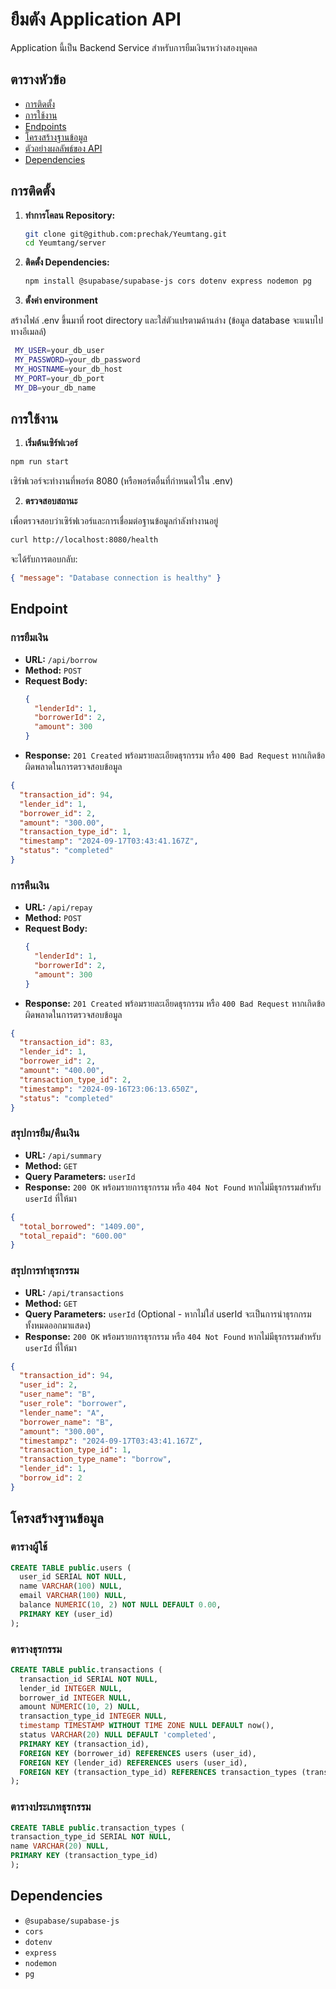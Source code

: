 # ยืมตัง Application API

Application นี้เป็น Backend Service สำหรับการยืมเงินรหว่างสองบุคคล

## ตารางหัวข้อ

- [การติดตั้ง](#การติดตั้ง)
- [การใช้งาน](#การใช้งาน)
- [Endpoints](#endpoints)
- [โครงสร้างฐานข้อมูล](#โครงสร้างฐานข้อมูล)
- [ตัวอย่างผลลัพธ์ของ API](#ตัวอย่างผลลัพธ์ของ-api)
- [Dependencies](#dependencies)

## การติดตั้ง

1. **ทำการโคลน Repository:**

   ```bash
   git clone git@github.com:prechak/Yeumtang.git
   cd Yeumtang/server
   ```

2. **ติดตั้ง Dependencies:**

   ```bash
   npm install @supabase/supabase-js cors dotenv express nodemon pg
   ```

3. **ตั้งค่า environment**

สร้างไฟล์ .env ขึ้นมาที่ root directory และใส่ตัวแปรตามด้านล่าง (ข้อมูล database จะแนบไปทางอีเมลล์)

```bash
 MY_USER=your_db_user
 MY_PASSWORD=your_db_password
 MY_HOSTNAME=your_db_host
 MY_PORT=your_db_port
 MY_DB=your_db_name
```

## การใช้งาน

1. **เริ่มต้นเซิร์ฟเวอร์**

```bash
npm run start
```

เซิร์ฟเวอร์จะทำงานที่พอร์ต 8080 (หรือพอร์ตอื่นที่กำหนดไว้ใน .env)

2. **ตรวจสอบสถานะ**

เพื่อตรวจสอบว่าเซิร์ฟเวอร์และการเชื่อมต่อฐานข้อมูลกำลังทำงานอยู่

```bash
curl http://localhost:8080/health
```

จะได้รับการตอบกลับ:

```json
{ "message": "Database connection is healthy" }
```

## Endpoint

### การยืมเงิน

- **URL:**
  `/api/borrow`
- **Method:** `POST`
- **Request Body:**
  ```json
  {
    "lenderId": 1,
    "borrowerId": 2,
    "amount": 300
  }
  ```
- **Response:** `201 Created` พร้อมรายละเอียดธุรกรรม หรือ `400 Bad Request` หากเกิดข้อผิดพลาดในการตรวจสอบข้อมูล

```json
{
  "transaction_id": 94,
  "lender_id": 1,
  "borrower_id": 2,
  "amount": "300.00",
  "transaction_type_id": 1,
  "timestamp": "2024-09-17T03:43:41.167Z",
  "status": "completed"
}
```

### การคืนเงิน

- **URL:**
  `/api/repay`
- **Method:** `POST`
- **Request Body:**
  ```json
  {
    "lenderId": 1,
    "borrowerId": 2,
    "amount": 300
  }
  ```
- **Response:** `201 Created` พร้อมรายละเอียดธุรกรรม หรือ `400 Bad Request` หากเกิดข้อผิดพลาดในการตรวจสอบข้อมูล

```json
{
  "transaction_id": 83,
  "lender_id": 1,
  "borrower_id": 2,
  "amount": "400.00",
  "transaction_type_id": 2,
  "timestamp": "2024-09-16T23:06:13.650Z",
  "status": "completed"
}
```

### สรุปการยืม/คืนเงิน

- **URL:** `/api/summary`
- **Method:** `GET`
- **Query Parameters:** `userId`
- **Response:** `200 OK` พร้อมรายการธุรกรรม หรือ `404 Not Found` หากไม่มีธุรกรรมสำหรับ `userId` ที่ให้มา

```json
{
  "total_borrowed": "1409.00",
  "total_repaid": "600.00"
}
```

### สรุปการทำธุรกรรม

- **URL:** `/api/transactions`
- **Method:** `GET`
- **Query Parameters:** `userId` (Optional - หากไม่ใส่ userId จะเป็นการนำธุรกกรมทั้งหมดออกมาแสดง)
- **Response:** `200 OK` พร้อมรายการธุรกรรม หรือ `404 Not Found` หากไม่มีธุรกรรมสำหรับ `userId` ที่ให้มา

```json
{
  "transaction_id": 94,
  "user_id": 2,
  "user_name": "B",
  "user_role": "borrower",
  "lender_name": "A",
  "borrower_name": "B",
  "amount": "300.00",
  "timestampz": "2024-09-17T03:43:41.167Z",
  "transaction_type_id": 1,
  "transaction_type_name": "borrow",
  "lender_id": 1,
  "borrow_id": 2
}
```

## โครงสร้างฐานข้อมูล

### ตารางผู้ใช้

```sql
CREATE TABLE public.users (
  user_id SERIAL NOT NULL,
  name VARCHAR(100) NULL,
  email VARCHAR(100) NULL,
  balance NUMERIC(10, 2) NOT NULL DEFAULT 0.00,
  PRIMARY KEY (user_id)
);
```

### ตารางธุรกรรม

```sql
CREATE TABLE public.transactions (
  transaction_id SERIAL NOT NULL,
  lender_id INTEGER NULL,
  borrower_id INTEGER NULL,
  amount NUMERIC(10, 2) NULL,
  transaction_type_id INTEGER NULL,
  timestamp TIMESTAMP WITHOUT TIME ZONE NULL DEFAULT now(),
  status VARCHAR(20) NULL DEFAULT 'completed',
  PRIMARY KEY (transaction_id),
  FOREIGN KEY (borrower_id) REFERENCES users (user_id),
  FOREIGN KEY (lender_id) REFERENCES users (user_id),
  FOREIGN KEY (transaction_type_id) REFERENCES transaction_types (transaction_type_id)
);
```

### ตารางประเภทธุรกรรม

```sql
CREATE TABLE public.transaction_types (
transaction_type_id SERIAL NOT NULL,
name VARCHAR(20) NULL,
PRIMARY KEY (transaction_type_id)
);
```

## Dependencies

- `@supabase/supabase-js`
- `cors`
- `dotenv`
- `express`
- `nodemon`
- `pg`
